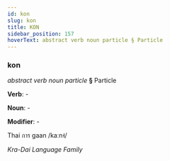 ```yaml
---
id: kon
slug: kon
title: KON
sidebar_position: 157
hoverText: abstract verb noun particle § Particle
---
```


### kon

*abstract verb noun particle* **§** Particle

**Verb**: -

**Noun**: -

**Modifier**: -

Thai การ gaan /kaːn˧/

*Kra-Dai Language Family*